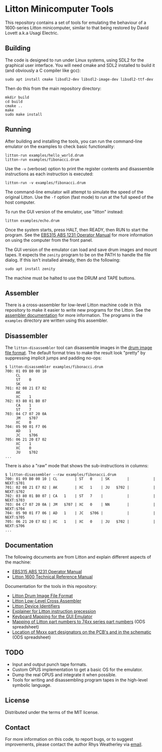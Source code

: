 Litton Minicomputer Tools
=========================

This repository contains a set of tools for emulating the behaviour
of a 1600-series Litton minicomputer, similar to that being restored by
David Lovett a.k.a Usagi Electric.

## Building

The code is designed to run under Linux systems, using SDL2 for the
graphical user interface.  You will need cmake and SDL2 installed to build it
(and obviously a C compiler like gcc):

    sudo apt install cmake libsdl2-dev libsdl2-image-dev libsdl2-ttf-dev

Then do this from the main repository directory:

    mkdir build
    cd build
    cmake ..
    make
    sudo make install

## Running

After building and installing the tools, you can run the command-line
emulator on the examples to check basic functionality:

    litton-run examples/hello_world.drum
    litton-run examples/fibonacci.drum

Use the `-v` (verbose) option to print the register contents and disassemble
instructions as each instruction is executed:

    litton-run -v examples/fibonacci.drum

The command-line emulator will attempt to simulate the speed of the original
Litton.  Use the `-f` option (fast mode) to run at the full speed of the
host computer.

To run the GUI version of the emulator, use "litton" instead:

    litton examples/echo.drum

Once the system starts, press HALT, then READY, then RUN to start the program.
See the [EBS315 ABS 1231 Operator Manual](http://www.bitsavers.org/pdf/litton/EBS315_ABS_1231_Operator_Manual_1969.pdf)
for more information on using the computer from the front panel.

The GUI version of the emulator can load and save drum images and mount tapes.
It expects the `zenity` program to be on the PATH to handle the file dialog.
If this isn't installed already, then do the following:

    sudo apt install zenity

The machine must be halted to use the DRUM and TAPE buttons.

## Assembler

There is a cross-assembler for low-level Litton machine code in
this repository to make it easier to write new programs for the Litton.
See the [assembler documentation](doc/assembler-low-level.md)
for more information.  The programs in the `examples` directory are written
using this assembler.

## Disassembler

The `litton-disassembler` tool can disassemble images in the
[drum image file format](doc/drum-image-format.md).  The default format
tries to make the result look "pretty" by suppressing implicit jumps and
padding no-ops:

    $ litton-disassembler examples/fibonacci.drum
    700: 01 09 B0 00 10
         CL
         ST    0
         SK
    701: 02 08 21 E7 02
         AK
         XC    1
    702: 03 80 01 B0 07
         CA    1
         ST    7
    703: 04 C7 07 20 0A
         JM    $707
         XC    0
    704: 05 90 01 F7 06
         AD    1
         JC    $706
    705: 06 21 20 E7 02
         XC    1
         XC    0
         JU    $702
    ...

There is also a "raw" mode that shows the sub-instructions in columns:

    $ litton-disassembler --raw examples/fibonacci.drum
    700: 01 09 B0 00 10 | CL        | ST   0    | SK        |           | NEXT:$701
    701: 02 08 21 E7 02 | AK        | XC   1    | JU   $702 |           | NEXT:$702
    702: 03 80 01 B0 07 | CA   1    | ST   7    |           |           | NEXT:$703
    703: 04 C7 07 20 0A | JM   $707 | XC   0    | NN        |           | NEXT:$704
    704: 05 90 01 F7 06 | AD   1    | JC   $706 |           |           | NEXT:$705
    705: 06 21 20 E7 02 | XC   1    | XC   0    | JU   $702 |           | NEXT:$706
    ...

## Documentation

The following documents are from Litton and explain different aspects
of the machine:

* [EBS315 ABS 1231 Operator Manual](http://www.bitsavers.org/pdf/litton/EBS315_ABS_1231_Operator_Manual_1969.pdf)
* [Litton 1600 Technical Reference Manual](http://www.bitsavers.org/pdf/litton/Litton1600_TechnicalRefMan.pdf)

Documentation for the tools in this repository:

* [Litton Drum Image File Format](doc/drum-image-format.md)
* [Litton Low-Level Cross Assembler](doc/assembler-low-level.md)
* [Litton Device Identifiers](doc/devices.md)
* [Explainer for Litton instruction precession](doc/precession.md)
* [Keyboard Mapping for the GUI Emulator](images/keyboard-layout.png)
* [Mapping of Litton part numbers to 74xx series part numbers](doc/Litton-Part-Number-Mapping.ods) (ODS spreadsheet)
* [Location of Mxxx part designators on the PCB's and in the schematic](doc/Litton-Part-Locator.ods) (ODS spreadsheet)

## TODO

* Input and output punch tape formats.
* Custom OPUS implementation to get a basic OS for the emulator.
* Dump the real OPUS and integrate it when possible.
* Tools for writing and disassembling program tapes in the high-level
symbolic language.

## License

Distributed under the terms of the MIT license.

## Contact

For more information on this code, to report bugs, or to suggest
improvements, please contact the author Rhys Weatherley via
[email](mailto:rhys.weatherley@gmail.com).
